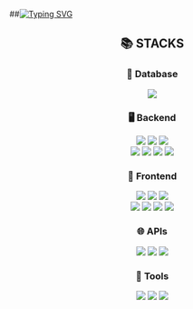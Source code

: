 ##[![Typing SVG](https://readme-typing-svg.demolab.com/?lines=Welcome+to+Hyeyeon's+GitHub)](https://git.io/typing-svg)

<div align="center">
  <h2>📚 STACKS</h2>

  <!-- Database -->
  <h3>📂 Database</h3>
  <div>
    <img src="https://img.shields.io/badge/oracle-F80000?style=for-the-badge&logo=oracle&logoColor=white">
  </div>
  
  <!-- Server -->
  <h3>🖥️ Backend</h3>
  <div>
    <img src="https://img.shields.io/badge/java-007396?style=for-the-badge&logo=java&logoColor=white">
    <img src="https://img.shields.io/badge/spring boot-6DB33F?style=for-the-badge&logo=springboot&logoColor=white">
    <img src="https://img.shields.io/badge/spring security-6DB33F?style=for-the-badge&logo=springsecurity&logoColor=white">
  </div>
  <div>
    <img src="https://img.shields.io/badge/jpa-6DB33F?style=for-the-badge&logo=jpa&logoColor=white">
    <img src="https://img.shields.io/badge/node.js-339933?style=for-the-badge&logo=node.js&logoColor=white">
    <img src="https://img.shields.io/badge/thymeleaf-005F9E?style=for-the-badge&logo=thymeleaf&logoColor=white">
    <img src="https://img.shields.io/badge/apache tomcat-F8DC75?style=for-the-badge&logo=apachetomcat&logoColor=black">
  </div>

  <!-- Frontend -->
  <h3>🎨 Frontend</h3>
  <div>
    <img src="https://img.shields.io/badge/javascript-F7DF1E?style=for-the-badge&logo=javascript&logoColor=black">
    <img src="https://img.shields.io/badge/react-61DAFB?style=for-the-badge&logo=react&logoColor=black">
    <img src="https://img.shields.io/badge/redux-764ABC?style=for-the-badge&logo=redux&logoColor=white">
  </div>
  <div>
    <img src="https://img.shields.io/badge/html-E34F26?style=for-the-badge&logo=html5&logoColor=white">
    <img src="https://img.shields.io/badge/css-1572B6?style=for-the-badge&logo=css3&logoColor=white">
    <img src="https://img.shields.io/badge/bootstrap-7952B3?style=for-the-badge&logo=bootstrap&logoColor=white">
    <img src="https://img.shields.io/badge/jquery-0769AD?style=for-the-badge&logo=jquery&logoColor=white">
  </div>

  <!-- APIs -->
  <h3>🌐 APIs</h3>
  <div>
    <img src="https://img.shields.io/badge/naver maps-03C75A?style=for-the-badge&logo=naver&logoColor=white">
    <img src="https://img.shields.io/badge/naver coordinates API-03C75A?style=for-the-badge&logo=naver&logoColor=white">
    <img src="https://img.shields.io/badge/kakao address API-FFCD00?style=for-the-badge&logo=kakaotalk&logoColor=black">
  </div>
  
  <!-- Tools -->
  <h3>🔧 Tools</h3>
  <div>
    <img src="https://img.shields.io/badge/git-F05032?style=for-the-badge&logo=git&logoColor=white">
    <img src="https://img.shields.io/badge/github-181717?style=for-the-badge&logo=github&logoColor=white">
    <img src="https://img.shields.io/badge/vs code-007ACC?style=for-the-badge&logo=visualstudiocode&logoColor=white">
  </div>
</div>

